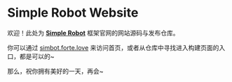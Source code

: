 # Simple Robot Website

欢迎！此处为 [**Simple Robot**](https://github.com/simple-robot/simpler-robot) 框架官网的网站源码与发布仓库。


你可以通过 [simbot.forte.love](https://simbot.forte.love) 来访问首页，或者从仓库中寻找进入构建页面的入口，都是可以的~

那么，祝你拥有美好的一天，再会~

